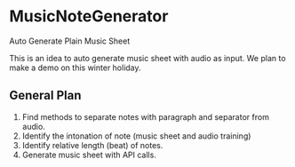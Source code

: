 # MusicNoteGenerator
Auto Generate Plain Music Sheet

This is an idea to auto generate music sheet with audio as input. We plan to make a demo on this winter holiday.

## General Plan
1. Find methods to separate notes with paragraph and separator from audio.
2. Identify the intonation of note (music sheet and audio training)
3. Identify relative length (beat) of notes.
3. Generate music sheet with API calls.
